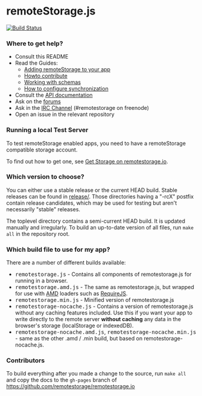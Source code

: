 # remoteStorage.js

[![Build Status](https://secure.travis-ci.org/remotestorage/remotestorage.js.png)](http://travis-ci.org/remotestorage/remotestorage.js)

### Where to get help?

* Consult this README
* Read the Guides:
  * [Adding remoteStorage to your app](http://remotestorage.io/integrate/add-to-app.html)
  * [Howto contribute](http://remotestoragejs.com/doc/code/files2/howto-contribute-txt.html)
  * [Working with schemas](http://remotestoragejs.com/doc/code/files2/howto-include-txt.html)
  * [How to configure synchronization](http://remotestoragejs.com/doc/code/files/lib/sync-js.html#How_to_configure_sync)
* Consult the [API documentation](http://remotestoragejs.com/doc/code)
* Ask on the [forums](http://community.remotestorage.io/categories)
* Ask in the [IRC Channel](http://webchat.freenode.net/?channels=remotestorage) (#remotestorage on freenode)
* Open an issue in the relevant repository

### Running a local Test Server

To test remoteStorage enabled apps, you need to have a remoteStorage compatible storage account.

To find out how to get one, see [Get Storage on remotestorage.io](http://remotestorage.io/get/).

### Which version to choose?

You can either use a stable release or the current HEAD build. Stable releases can be found in [release/](https://github.com/remotestorage/remotestorage.js/tree/master/release/). Those directories having a "-rcX" postfix contain release candidates, which may be used for testing but aren't necessarily "stable" releases.

The toplevel directory contains a semi-current HEAD build. It is updated manually and irregularly. To build an up-to-date version of all files, run `make all` in the repository root.

### Which build file to use for my app?

There are a number of different builds available:

* <kbd>remotestorage.js</kbd> - Contains all components of remotestorage.js for running in a browser.
* <kbd>remotestorage.amd.js</kbd> - The same as remotestorage.js, but wrapped for use with [AMD](https://en.wikipedia.org/wiki/Asynchronous_module_definition) loaders such as [RequireJS](http://requirejs.org/).
* <kbd>remotestorage.min.js</kbd> - Minified version of remotestorage.js
* <kbd>remotestorage-nocache.js</kbd> - Contains a version of remotestorage.js without any caching features included. Use this if you want your app to write directly to the remote server **without caching** any data in the browser's storage (localStorage or indexedDB).
* <kbd>remotestorage-nocache.amd.js</kbd>, <kbd>remotestorage-nocache.min.js</kbd> - same as the other .amd / .min build, but based on remotestorage-nocache.js.

### Contributors

To build everything after you made a change to the source, run `make all` and copy the docs to the `gh-pages` branch of https://github.com/remotestorage/remotestorage.io

